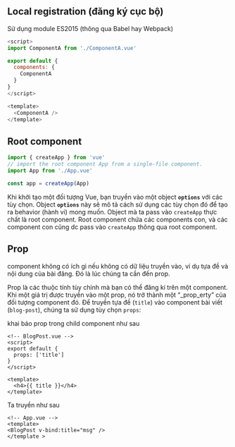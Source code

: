 ## Local registration (đăng ký cục bộ)
Sử dụng module ES2015 (thông qua Babel hay Webpack)

```javascript
<script>
import ComponentA from './ComponentA.vue'

export default {
  components: {
    ComponentA
  }
}
</script>

<template>
  <ComponentA />
</template>

```

## Root component


```javascript
import { createApp } from 'vue'
// import the root component App from a single-file component.
import App from './App.vue'

const app = createApp(App)

```

Khi khởi tạo một đối tượng Vue, bạn truyền vào một object **`options`** với các tùy chọn. Object **`options`**  này sẽ mô tả cách sử dụng các tùy chọn đó để tạo ra behavior (hành vi) mong muốn.
Object mà ta pass vào `createApp` thực chất là root component. Root component chứa các components con, và các component con cũng dc pass vào `createApp` thông qua root component.

## Prop
component không có ích gì nếu không có dữ liệu truyền vào, ví dụ tựa đề và nội dung của bài đăng. Đó là lúc chúng ta cần đến prop.

Prop là các thuộc tính tùy chỉnh mà bạn có thể đăng kí trên một component. Khi một giá trị được truyền vào một prop, nó trở thành một “_prop_erty” của đối tượng component đó. Để truyền tựa đề (`title`) vào component bài viết (`blog-post`), chúng ta sử dụng tùy chọn `props`:

khai báo prop trong child component như sau

```vue
<!-- BlogPost.vue -->
<script>
export default {
  props: ['title']
}
</script>

<template>
  <h4>{{ title }}</h4>
</template>

```
Ta truyền như sau
```vue
<!-- App.vue -->
<template>
<BlogPost v-bind:title="msg" />
</template >
```
